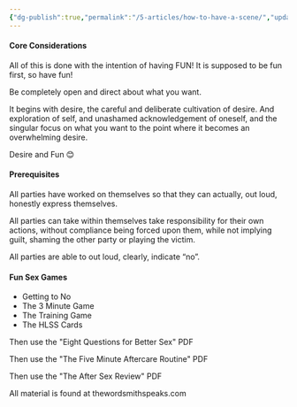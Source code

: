 ```yaml
---
{"dg-publish":true,"permalink":"/5-articles/how-to-have-a-scene/","updated":"2024-12-20T06:16:35.885+08:00"}
---
```



#### Core Considerations

All of this is done with the intention of having FUN! It is supposed to be fun first, so have fun!

Be completely open and direct about what you want.

It begins with desire, the careful and deliberate cultivation of desire. And exploration of self, and unashamed acknowledgement of oneself, and the singular focus on what you want to the point where it becomes an overwhelming desire.

Desire and Fun 😊

#### Prerequisites

All parties have worked on themselves so that they can actually, out loud, honestly express themselves.

All parties can take within themselves take responsibility for their own actions, without compliance being forced upon them, while not implying guilt, shaming the other party or playing the victim.

All parties are able to out loud, clearly, indicate “no”.

#### Fun Sex Games

- Getting to No
- The 3 Minute Game
- The Training Game
- The HLSS Cards

Then use the "Eight Questions for Better Sex" PDF

Then use the "The Five Minute Aftercare Routine" PDF

Then use the "The After Sex Review" PDF

All material is found at thewordsmithspeaks.com
